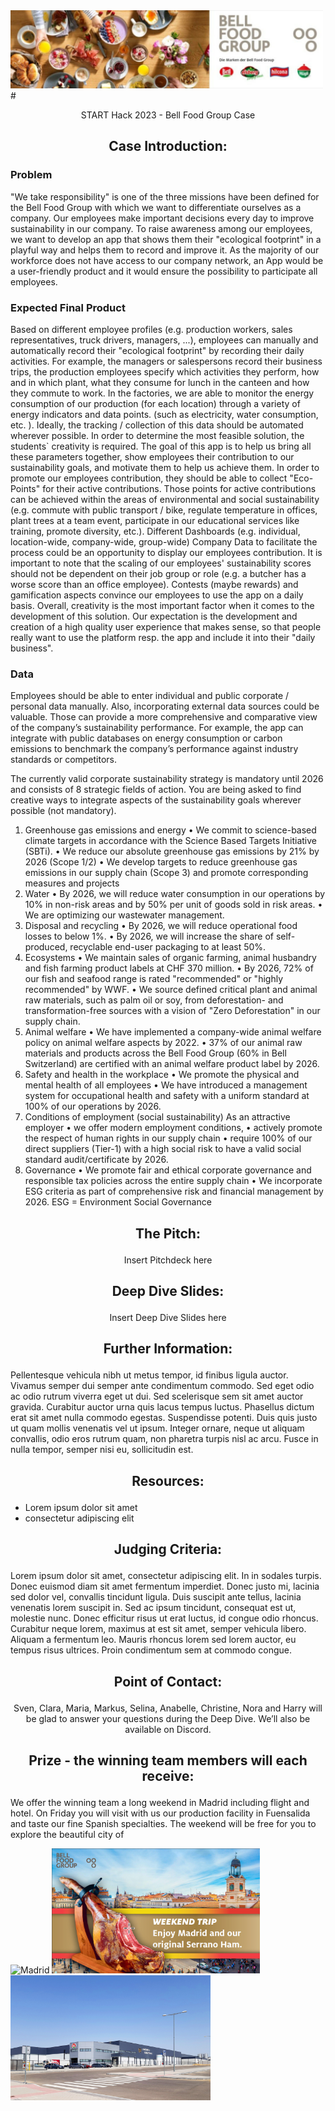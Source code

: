 <img src="images/Banner.png" alt="Madrid" width="500">
# <p align="center"> START Hack 2023 - Bell Food Group Case </p>

## <p align="center"> Case Introduction: </p>

### Problem
"We take responsibility" is one of the three missions have been defined for the Bell Food Group with which we want to differentiate ourselves as a company. Our employees make important decisions every day to improve sustainability in our company. 
To raise awareness among our employees, we want to develop an app that shows them their "ecological footprint" in a playful way and helps them to record and improve it. As the majority of our workforce does not have access to our company network, an App would be a user-friendly product and it would ensure the possibility to participate all employees. 

### Expected Final Product
Based on different employee profiles (e.g. production workers, sales representatives, truck drivers, managers, ...), employees can manually and automatically record their "ecological footprint" by recording their daily activities. 
For example, the managers or salespersons record their business trips, the production employees specify which activities they perform, how and in which plant, what they consume for lunch in the canteen and how they commute to work. In the factories, we are able to monitor the energy consumption of our production (for each location) through a variety of energy indicators and data points. (such as electricity, water consumption, etc. ).
Ideally, the tracking / collection of this data should be automated wherever possible. In order to determine the most feasible solution, the students` creativity is required.
The goal of this app is to help us bring all these parameters together, show employees their contribution to our sustainability goals, and motivate them to help us achieve them. In order to promote our employees contribution, they should be able to collect "Eco-Points" for their active contributions. Those points for active contributions can be achieved within the areas of environmental and social sustainability (e.g. commute with public transport / bike, regulate temperature in offices, plant trees at a team event, participate in our educational services like training, promote diversity, etc.). Different Dashboards (e.g. individual, location-wide, company-wide, group-wide) Company Data to facilitate the process could be an opportunity to display our employees contribution. It is important to note that the scaling of our employees' sustainability scores should not be dependent on their job group or role (e.g. a butcher has a worse score than an office employee).
Contests (maybe rewards) and gamification aspects convince our employees to use the app on a daily basis.
Overall, creativity is the most important factor when it comes to the development of this solution. Our expectation is the development and creation of a high quality user experience that makes sense, so that people really want to use the platform resp. the app and include it into their "daily business".

### Data
Employees should be able to enter individual and public corporate / personal data manually. Also, incorporating external data sources could be valuable. Those can provide a more comprehensive and comparative view of the company’s sustainability performance. For example, the app can integrate with public databases on energy consumption or carbon emissions to benchmark the company’s performance against industry standards or competitors.

The currently valid corporate sustainability strategy is mandatory until 2026 and consists of 8 strategic fields of action. You are being asked to find creative ways to integrate aspects of the sustainability goals wherever possible (not mandatory).
1.	Greenhouse gas emissions and energy
•	We commit to science-based climate targets in accordance with the Science Based Targets Initiative (SBTi).
•	We reduce our absolute greenhouse gas emissions by 21% by 
2026 (Scope 1/2)
•	We develop targets to reduce greenhouse gas emissions in our supply chain (Scope 3) and promote corresponding measures and projects
2.	Water
•	By 2026, we will reduce water consumption in our operations by 10% in non-risk areas and by 50% per unit of goods sold in risk areas.
•	We are optimizing our wastewater management.
3.	Disposal and recycling
•	By 2026, we will reduce operational food losses to below 1%.
•	By 2026, we will increase the share of self-produced, recyclable end-user packaging to at least 50%. 
4.	Ecosystems
•	We maintain sales of organic farming, animal husbandry and fish farming product labels at CHF 370 million.
•	By 2026, 72% of our fish and seafood range is rated "recommended" or "highly recommended" by WWF.
•	We source defined critical plant and animal raw materials, such as palm oil or soy, from deforestation- and transformation-free sources with a vision of "Zero Deforestation" in our supply chain.
5.	Animal welfare
•	We have implemented a company-wide animal welfare policy on animal welfare aspects by 2022.
•	37% of our animal raw materials and products across the Bell Food Group (60% in Bell Switzerland) are certified with an animal welfare product label by 2026.
6.	Safety and health in the workplace 
•	We promote the physical and mental health of all employees
•	We have introduced a management system for occupational health and safety with a uniform standard at 100% of our operations by 2026.
7.	Conditions of employment (social sustainability)
As an attractive employer
•	we offer modern employment conditions,
•	actively promote the respect of human rights in our supply chain
•	require 100% of our direct suppliers (Tier-1) with a high social risk to have a valid social standard audit/certificate by 2026.
8.	Governance
•	We promote fair and ethical corporate governance and responsible tax policies across the entire supply chain
•	We incorporate ESG criteria as part of comprehensive risk and financial management by 2026.
ESG = Environment Social Governance


## <p align="center"> The Pitch: </p>

<p align="center"> Insert Pitchdeck here </p>

## <p align="center"> Deep Dive Slides: </p>

<p align="center"> Insert Deep Dive Slides here </p>

## <p align="center"> Further Information: </p>

Pellentesque vehicula nibh ut metus tempor, id finibus ligula auctor. Vivamus semper dui semper ante condimentum commodo. Sed eget odio ac odio rutrum viverra eget ut dui. Sed scelerisque sem sit amet auctor gravida. Curabitur auctor urna quis lacus tempus luctus. Phasellus dictum erat sit amet nulla commodo egestas. Suspendisse potenti. Duis quis justo ut quam mollis venenatis vel ut ipsum. Integer ornare, neque ut aliquam convallis, odio eros rutrum quam, non pharetra turpis nisl ac arcu. Fusce in nulla tempor, semper nisi eu, sollicitudin est.

##  <p align="center"> Resources: </p>
- Lorem ipsum dolor sit amet
- consectetur adipiscing elit


## <p align="center"> Judging Criteria: </p>

Lorem ipsum dolor sit amet, consectetur adipiscing elit. In in sodales turpis. Donec euismod diam sit amet fermentum imperdiet. Donec justo mi, lacinia sed dolor vel, convallis tincidunt ligula. Duis suscipit ante tellus, lacinia venenatis lorem suscipit in. Sed ac ipsum tincidunt, consequat est ut, molestie nunc. Donec efficitur risus ut erat luctus, id congue odio rhoncus. Curabitur neque lorem, maximus at est sit amet, semper vehicula libero. Aliquam a fermentum leo. Mauris rhoncus lorem sed lorem auctor, eu tempus risus ultrices. Proin condimentum sem at commodo congue.

## <p align="center"> Point of Contact: </p>

<p align="center"> Sven, Clara, Maria, Markus, Selina, Anabelle, Christine, Nora and Harry will be glad to answer your questions during the Deep Dive.
We’ll also be available on Discord. </p>


## <p align="center"> Prize - the winning team members will each receive: </p>

We offer the winning team a long weekend in Madrid including flight and hotel. On Friday you will visit with us our production facility in Fuensalida and taste our fine Spanish specialties. The weekend will be free for you to explore the beautiful city of

<img src="images/puerta-alcala-ubicada-madrid-espana.jpg" alt="Madrid" height="200"> <img src="images/voucher.jpg" alt="voucher" height="200"> <img src="images/Front-Side.jpg" alt="Site in Fuensalida" height="200">



